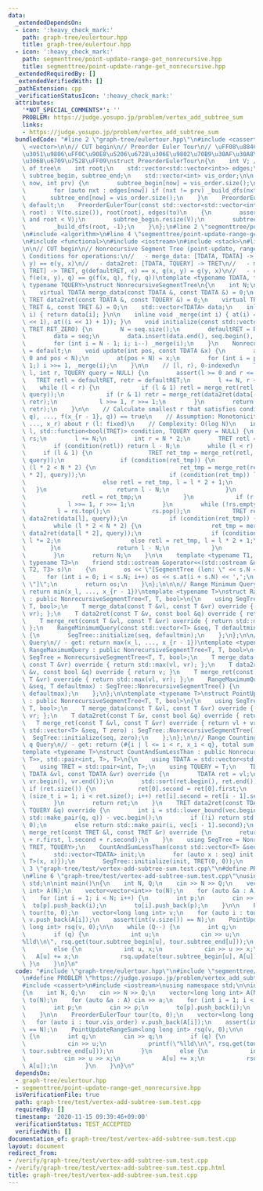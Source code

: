 ```yaml
---
data:
  _extendedDependsOn:
  - icon: ':heavy_check_mark:'
    path: graph-tree/eulertour.hpp
    title: graph-tree/eulertour.hpp
  - icon: ':heavy_check_mark:'
    path: segmenttree/point-update-range-get_nonrecursive.hpp
    title: segmenttree/point-update-range-get_nonrecursive.hpp
  _extendedRequiredBy: []
  _extendedVerifiedWith: []
  _pathExtension: cpp
  _verificationStatusIcon: ':heavy_check_mark:'
  attributes:
    '*NOT_SPECIAL_COMMENTS*': ''
    PROBLEM: https://judge.yosupo.jp/problem/vertex_add_subtree_sum
    links:
    - https://judge.yosupo.jp/problem/vertex_add_subtree_sum
  bundledCode: "#line 2 \"graph-tree/eulertour.hpp\"\n#include <cassert>\n#include\
    \ <vector>\n\n// CUT begin\n// Preorder Euler Tour\n// \uFF08\u884C\u304D\u304C\
    \u3051\u9806\uFF0C\u90E8\u5206\u6728\u306E\u9802\u70B9\u30AF\u30A8\u30EA\u7B49\
    \u306B\u6709\u7528\uFF09\nstruct PreorderEulerTour\n{\n    int V; // # of vertices\
    \ of tree\n    int root;\n    std::vector<std::vector<int>> edges;\n    std::vector<int>\
    \ subtree_begin, subtree_end;\n    std::vector<int> vis_order;\n\n    void _build_dfs(int\
    \ now, int prv) {\n        subtree_begin[now] = vis_order.size();\n        vis_order.push_back(now);\n\
    \        for (auto nxt : edges[now]) if (nxt != prv) _build_dfs(nxt, now);\n \
    \       subtree_end[now] = vis_order.size();\n    }\n    PreorderEulerTour() =\
    \ default;\n    PreorderEulerTour(const std::vector<std::vector<int>> &to, int\
    \ root) : V(to.size()), root(root), edges(to)\n    {\n        assert(root >= 0\
    \ and root < V);\n        subtree_begin.resize(V);\n        subtree_end.resize(V);\n\
    \        _build_dfs(root, -1);\n    }\n};\n#line 2 \"segmenttree/point-update-range-get_nonrecursive.hpp\"\
    \n#include <algorithm>\n#line 4 \"segmenttree/point-update-range-get_nonrecursive.hpp\"\
    \n#include <functional>\n#include <iostream>\n#include <stack>\n#line 8 \"segmenttree/point-update-range-get_nonrecursive.hpp\"\
    \n\n// CUT begin\n// Nonrecursive Segment Tree (point-update, range-get)\n// -\
    \ Conditions for operations:\n//   - merge_data: [TDATA, TDATA] -> TDATA, e(x,\
    \ y) == e(y, x)\n//   - data2ret: [TDATA, TQUERY] -> TRET\n//   - merge_ret: [TRET,\
    \ TRET] -> TRET, g(defaultRET, x) == x, g(x, y) = g(y, x)\n//   - commutability\
    \ f(e(x, y), q) == g(f(x, q), f(y, q))\ntemplate <typename TDATA, typename TRET,\
    \ typename TQUERY>\nstruct NonrecursiveSegmentTree\n{\n    int N;\n    TRET defaultRET;\n\
    \    virtual TDATA merge_data(const TDATA &, const TDATA &) = 0;\n    virtual\
    \ TRET data2ret(const TDATA &, const TQUERY &) = 0;\n    virtual TRET merge_ret(const\
    \ TRET &, const TRET &) = 0;\n    std::vector<TDATA> data;\n    inline TDATA &at(int\
    \ i) { return data[i]; }\n\n    inline void _merge(int i) { at(i) = merge_data(at(i\
    \ << 1), at((i << 1) + 1)); }\n    void initialize(const std::vector<TDATA> &seq,\
    \ TRET RET_ZERO) {\n        N = seq.size();\n        defaultRET = RET_ZERO;\n\
    \        data = seq;\n        data.insert(data.end(), seq.begin(), seq.end());\n\
    \        for (int i = N - 1; i; i--) _merge(i);\n    }\n    NonrecursiveSegmentTree()\
    \ = default;\n    void update(int pos, const TDATA &x) {\n        assert(pos >=\
    \ 0 and pos < N);\n        at(pos + N) = x;\n        for (int i = pos + N; i >\
    \ 1;) i >>= 1, _merge(i);\n    }\n\n    // [l, r), 0-indexed\n    TRET get(int\
    \ l, int r, TQUERY query = NULL) {\n        assert(l >= 0 and r <= N);\n     \
    \   TRET retl = defaultRET, retr = defaultRET;\n        l += N, r += N;\n    \
    \    while (l < r) {\n            if (l & 1) retl = merge_ret(retl, data2ret(data[l++],\
    \ query));\n            if (r & 1) retr = merge_ret(data2ret(data[--r], query),\
    \ retr);\n            l >>= 1, r >>= 1;\n        }\n        return merge_ret(retl,\
    \ retr);\n    }\n\n    // Calculate smallest r that satisfies condition(g(f(x_l,\
    \ q), ..., f(x_{r - 1}, q)) == true\n    // Assumption: Monotonicity of g(x_l,\
    \ ..., x_r) about r (l: fixed)\n    // Complexity: O(log N)\n    int binary_search(int\
    \ l, std::function<bool(TRET)> condition, TQUERY query = NULL) {\n        std::stack<int>\
    \ rs;\n        l += N;\n        int r = N * 2;\n        TRET retl = defaultRET;\n\
    \        if (condition(retl)) return l - N;\n        while (l < r) {\n       \
    \     if (l & 1) {\n                TRET ret_tmp = merge_ret(retl, data2ret(data[l],\
    \ query));\n                if (condition(ret_tmp)) {\n                    while\
    \ (l * 2 < N * 2) {\n                        ret_tmp = merge_ret(retl, data2ret(data[l\
    \ * 2], query));\n                        if (condition(ret_tmp)) l *= 2;\n  \
    \                      else retl = ret_tmp, l = l * 2 + 1;\n                 \
    \   }\n                    return l - N;\n                }\n                l++;\n\
    \                retl = ret_tmp;\n            }\n            if (r & 1) rs.push(--r);\n\
    \            l >>= 1, r >>= 1;\n        }\n        while (!rs.empty()) {\n   \
    \         l = rs.top();\n            rs.pop();\n            TRET ret_tmp = merge_ret(retl,\
    \ data2ret(data[l], query));\n            if (condition(ret_tmp)) {\n        \
    \        while (l * 2 < N * 2) {\n                    ret_tmp = merge_ret(retl,\
    \ data2ret(data[l * 2], query));\n                    if (condition(ret_tmp))\
    \ l *= 2;\n                    else retl = ret_tmp, l = l * 2 + 1;\n         \
    \       }\n                return l - N;\n            }\n            retl = ret_tmp;\n\
    \        }\n        return N;\n    }\n\n    template <typename T1, typename T2,\
    \ typename T3>\n    friend std::ostream &operator<<(std::ostream &os, NonrecursiveSegmentTree<T1,\
    \ T2, T3> s)\n    {\n        os << \"[SegmentTree (len: \" << s.N << ')';\n  \
    \      for (int i = 0; i < s.N; i++) os << s.at(i + s.N) << ',';\n        os <<\
    \ \"]\";\n        return os;\n    }\n};\n\n\n// Range Minimum Query\n// - get:\
    \ return min(x_l, ..., x_{r - 1})\ntemplate <typename T>\nstruct RangeMinimumQuery\
    \ : public NonrecursiveSegmentTree<T, T, bool>\n{\n    using SegTree = NonrecursiveSegmentTree<T,\
    \ T, bool>;\n    T merge_data(const T &vl, const T &vr) override { return std::min(vl,\
    \ vr); };\n    T data2ret(const T &v, const bool &q) override { return v; }\n\
    \    T merge_ret(const T &vl, const T &vr) override { return std::min(vl, vr);\
    \ };\n    RangeMinimumQuery(const std::vector<T> &seq, T defaultmin) : SegTree::NonrecursiveSegmentTree()\
    \ {\n        SegTree::initialize(seq, defaultmin);\n    };\n};\n\n// Range Maximum\
    \ Query\n// - get: return max(x_l, ..., x_{r - 1})\ntemplate <typename T>\nstruct\
    \ RangeMaximumQuery : public NonrecursiveSegmentTree<T, T, bool>\n{\n    using\
    \ SegTree = NonrecursiveSegmentTree<T, T, bool>;\n    T merge_data(const T &vl,\
    \ const T &vr) override { return std::max(vl, vr); };\n    T data2ret(const T\
    \ &v, const bool &q) override { return v; }\n    T merge_ret(const T &vl, const\
    \ T &vr) override { return std::max(vl, vr); };\n    RangeMaximumQuery(const std::vector<T>\
    \ &seq, T defaultmax) : SegTree::NonrecursiveSegmentTree() {\n        SegTree::initialize(seq,\
    \ defaultmax);\n    };\n};\n\ntemplate <typename T>\nstruct PointUpdateRangeSum\
    \ : public NonrecursiveSegmentTree<T, T, bool>\n{\n    using SegTree = NonrecursiveSegmentTree<T,\
    \ T, bool>;\n    T merge_data(const T &vl, const T &vr) override { return vl +\
    \ vr; };\n    T data2ret(const T &v, const bool &q) override { return v; }\n \
    \   T merge_ret(const T &vl, const T &vr) override { return vl + vr; };\n    PointUpdateRangeSum(const\
    \ std::vector<T> &seq, T zero) : SegTree::NonrecursiveSegmentTree() {\n      \
    \  SegTree::initialize(seq, zero);\n    };\n};\n\n// Range Counting less than\
    \ q Query\n// - get: return (#{i | l <= i < r, x_i < q}, total sum of them).\n\
    template <typename T>\nstruct CountAndSumLessThan : public NonrecursiveSegmentTree<std::vector<std::pair<T,\
    \ T>>, std::pair<int, T>, T>\n{\n    using TDATA = std::vector<std::pair<T, T>>;\n\
    \    using TRET = std::pair<int, T>;\n    using TQUERY = T;\n    TDATA merge_data(const\
    \ TDATA &vl, const TDATA &vr) override {\n        TDATA ret = vl;\n        ret.insert(ret.end(),\
    \ vr.begin(), vr.end());\n        std::sort(ret.begin(), ret.end());\n       \
    \ if (ret.size()) {\n            ret[0].second = ret[0].first;\n            for\
    \ (size_t i = 1; i < ret.size(); i++) ret[i].second = ret[i - 1].second + ret[i].first;\n\
    \        }\n        return ret;\n    }\n    TRET data2ret(const TDATA &vec, const\
    \ TQUERY &q) override {\n        int i = std::lower_bound(vec.begin(), vec.end(),\
    \ std::make_pair(q, q)) - vec.begin();\n        if (!i) return std::make_pair(0,\
    \ 0);\n        else return std::make_pair(i, vec[i - 1].second);\n    }\n    TRET\
    \ merge_ret(const TRET &l, const TRET &r) override {\n        return std::make_pair(l.first\
    \ + r.first, l.second + r.second);\n    }\n    using SegTree = NonrecursiveSegmentTree<TDATA,\
    \ TRET, TQUERY>;\n    CountAndSumLessThan(const std::vector<T> &seq) : SegTree::NonrecursiveSegmentTree(){\n\
    \        std::vector<TDATA> init;\n        for (auto x : seq) init.emplace_back(TDATA{std::pair<T,\
    \ T>(x, x)});\n        SegTree::initialize(init, TRET(0, 0));\n    }\n};\n#line\
    \ 3 \"graph-tree/test/vertex-add-subtree-sum.test.cpp\"\n#define PROBLEM \"https://judge.yosupo.jp/problem/vertex_add_subtree_sum\"\
    \n#line 6 \"graph-tree/test/vertex-add-subtree-sum.test.cpp\"\nusing namespace\
    \ std;\n\nint main()\n{\n    int N, Q;\n    cin >> N >> Q;\n    vector<long long\
    \ int> A(N);\n    vector<vector<int>> to(N);\n    for (auto &a : A) cin >> a;\n\
    \    for (int i = 1; i < N; i++) {\n        int p;\n        cin >> p;\n      \
    \  to[p].push_back(i);\n        to[i].push_back(p);\n    }\n\n    PreorderEulerTour\
    \ tour(to, 0);\n    vector<long long int> v;\n    for (auto i : tour.vis_order)\
    \ v.push_back(A[i]);\n    assert(int(v.size()) == N);\n    PointUpdateRangeSum<long\
    \ long int> rsq(v, 0);\n\n    while (Q--) {\n        int q;\n        cin >> q;\n\
    \        if (q) {\n            int u;\n            cin >> u;\n            printf(\"\
    %lld\\n\", rsq.get(tour.subtree_begin[u], tour.subtree_end[u]));\n        }\n\
    \        else {\n            int u, x;\n            cin >> u >> x;\n         \
    \   A[u] += x;\n            rsq.update(tour.subtree_begin[u], A[u]);\n       \
    \ }\n    }\n}\n"
  code: "#include \"graph-tree/eulertour.hpp\"\n#include \"segmenttree/point-update-range-get_nonrecursive.hpp\"\
    \n#define PROBLEM \"https://judge.yosupo.jp/problem/vertex_add_subtree_sum\"\n\
    #include <cassert>\n#include <iostream>\nusing namespace std;\n\nint main()\n\
    {\n    int N, Q;\n    cin >> N >> Q;\n    vector<long long int> A(N);\n    vector<vector<int>>\
    \ to(N);\n    for (auto &a : A) cin >> a;\n    for (int i = 1; i < N; i++) {\n\
    \        int p;\n        cin >> p;\n        to[p].push_back(i);\n        to[i].push_back(p);\n\
    \    }\n\n    PreorderEulerTour tour(to, 0);\n    vector<long long int> v;\n \
    \   for (auto i : tour.vis_order) v.push_back(A[i]);\n    assert(int(v.size())\
    \ == N);\n    PointUpdateRangeSum<long long int> rsq(v, 0);\n\n    while (Q--)\
    \ {\n        int q;\n        cin >> q;\n        if (q) {\n            int u;\n\
    \            cin >> u;\n            printf(\"%lld\\n\", rsq.get(tour.subtree_begin[u],\
    \ tour.subtree_end[u]));\n        }\n        else {\n            int u, x;\n \
    \           cin >> u >> x;\n            A[u] += x;\n            rsq.update(tour.subtree_begin[u],\
    \ A[u]);\n        }\n    }\n}\n"
  dependsOn:
  - graph-tree/eulertour.hpp
  - segmenttree/point-update-range-get_nonrecursive.hpp
  isVerificationFile: true
  path: graph-tree/test/vertex-add-subtree-sum.test.cpp
  requiredBy: []
  timestamp: '2020-11-15 09:39:46+09:00'
  verificationStatus: TEST_ACCEPTED
  verifiedWith: []
documentation_of: graph-tree/test/vertex-add-subtree-sum.test.cpp
layout: document
redirect_from:
- /verify/graph-tree/test/vertex-add-subtree-sum.test.cpp
- /verify/graph-tree/test/vertex-add-subtree-sum.test.cpp.html
title: graph-tree/test/vertex-add-subtree-sum.test.cpp
---
```

